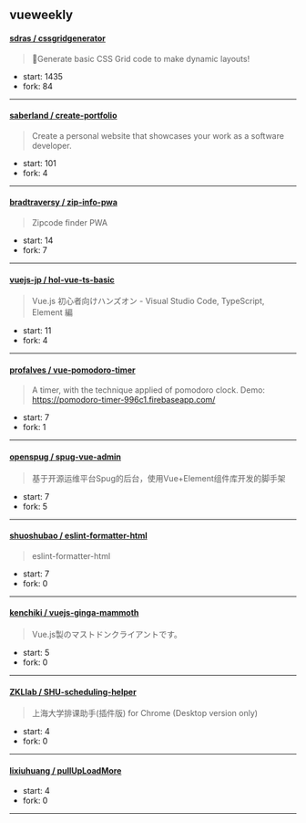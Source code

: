 ## vueweekly

#### [sdras / cssgridgenerator](https://github.com/sdras/cssgridgenerator)

> 🧮Generate basic CSS Grid code to make dynamic layouts!

+ start: 1435
+ fork: 84

----


#### [saberland / create-portfolio](https://github.com/saberland/create-portfolio)

> Create a personal website that showcases your work as a software developer.

+ start: 101
+ fork: 4

----


#### [bradtraversy / zip-info-pwa](https://github.com/bradtraversy/zip-info-pwa)

> Zipcode finder PWA

+ start: 14
+ fork: 7

----


#### [vuejs-jp / hol-vue-ts-basic](https://github.com/vuejs-jp/hol-vue-ts-basic)

> Vue.js 初心者向けハンズオン - Visual Studio Code, TypeScript, Element 編

+ start: 11
+ fork: 4

----


#### [profalves / vue-pomodoro-timer](https://github.com/profalves/vue-pomodoro-timer)

> A timer, with the technique applied of pomodoro clock. Demo: https://pomodoro-timer-996c1.firebaseapp.com/

+ start: 7
+ fork: 1

----


#### [openspug / spug-vue-admin](https://github.com/openspug/spug-vue-admin)

> 基于开源运维平台Spug的后台，使用Vue+Element组件库开发的脚手架

+ start: 7
+ fork: 5

----


#### [shuoshubao / eslint-formatter-html](https://github.com/shuoshubao/eslint-formatter-html)

> eslint-formatter-html

+ start: 7
+ fork: 0

----


#### [kenchiki / vuejs-ginga-mammoth](https://github.com/kenchiki/vuejs-ginga-mammoth)

> Vue.js製のマストドンクライアントです。

+ start: 5
+ fork: 0

----


#### [ZKLlab / SHU-scheduling-helper](https://github.com/ZKLlab/SHU-scheduling-helper)

> 上海大学排课助手(插件版) for Chrome (Desktop version only)

+ start: 4
+ fork: 0

----


#### [lixiuhuang / pullUpLoadMore](https://github.com/lixiuhuang/pullUpLoadMore)

> 

+ start: 4
+ fork: 0

----

